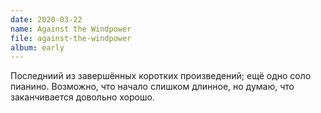 ```yaml
---
date: 2020-03-22
name: Against the Windpower
file: against-the-windpower
album: early
---
```


Последниий из завершённых коротких произведений; ещё одно соло пианино. Возможно, что начало слишком длинное, но думаю, что заканчивается довольно хорошо.
